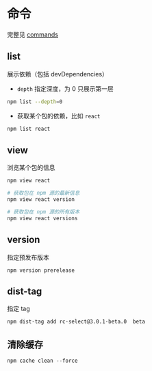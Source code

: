 # 命令

完整见 [commands](https://docs.npmjs.com/cli/v7/commands)

## list

展示依赖（包括 devDependencies）

- `depth` 指定深度，为 0 只展示第一层

```bash
npm list --depth=0
```

- 获取某个包的依赖，比如 `react`

```bash
npm list react
```

## view

浏览某个包的信息

```bash
npm view react

# 获取包在 npm 源的最新信息
npm view react version

# 获取包在 npm 源的所有版本
npm view react versions
```

## version

指定预发布版本

```
npm version prerelease
```

## dist-tag

指定 tag

```
npm dist-tag add rc-select@3.0.1-beta.0  beta
```

## 清除缓存

```
npm cache clean --force
```
